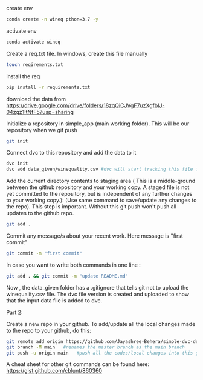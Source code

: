 create env
```bash
conda create -n wineq pthon=3.7 -y
```
activate env
```bash
conda activate wineq
```

Create a req.txt file. In windows, create this file manually
```bash
touch reqirements.txt
```
install the req
```bash
pip install -r requirements.txt
```

download the data from
https://drive.google.com/drive/folders/18zqQiCJVgF7uzXgfbIJ-04zgz1ItNfF5?usp=sharing

Initialize a repository in simple_app (main working folder). This will be our repository when we git push
```bash
git init
```

Connect dvc to this repository and add the data to it
``` bash
dvc init
dvc add data_given/winequality.csv #dvc will start tracking this file from here onwards
```

Add the current directory contents to staging area ( This is a middle-ground between the github repository and your working copy. A staged file is not yet committed to the repository, but is independent of any further changes to your working copy.): (Use same command to save/update any changes to the repo). This step is important. Without this git push won't push all updates to the github repo.
```bash
git add .
```
Commit any message/s about your recent work. Here message is "first commit"
```bash
git commit -m "first commit"
```
In case you want to write both commands in one line :
```bash
git add . && git commit -m "update README.md"
```

Now , the data_given folder has a .gitignore that tells git not to upload the winequality.csv file. The dvc file version is created and uploaded to show that the input data file is added to dvc. 

 Part 2:

 Create a new repo in your github. To add/update all the local changes made to the repo to your github, do this:
 ```bash
 git remote add origin https://github.com/Jayashree-Behera/simple-dvc-demo.git
 git branch -M main   #renames the master branch as the main branch
 git push -u origin main   #push all the codes/local changes into this github repo to the main branch
 ```

 A cheat sheet for other git commands can be found here:
 https://gist.github.com/cblunt/860360

